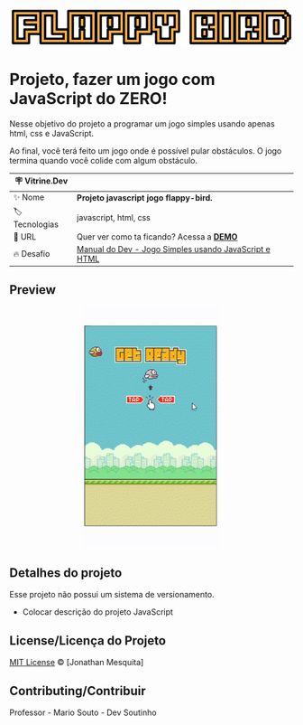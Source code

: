 <p align="center">
  <img alt="Logo do projeto" src="./_docs/logo.png" />
</p>

# Projeto, fazer um jogo com JavaScript do ZERO!

Nesse objetivo do projeto a programar um jogo simples usando apenas html, css e JavaScript.

Ao final, você terá feito um jogo onde é possível pular obstáculos. O jogo termina quando você colide com algum obstáculo.

| :placard: Vitrine.Dev |     |
| -------------  | --- |
| :sparkles: Nome        | **Projeto javascript jogo flappy-bird.**
| :label: Tecnologias | javascript, html, css
| :rocket: URL         | Quer ver como ta ficando? Acessa a [**DEMO**](https://jonathanmesquita.github.io/flappy-bird/)
| :fire: Desafio     | [Manual do Dev - Jogo Simples usando JavaScript e HTML](x)




## Preview

<p align="center">
  <img alt="Logo do projeto" src="https://github.com/jonathanmesquita/flappy-bird/raw/main/images/flappy-bird.gif#vitrinedev"/>
  
</p>

## Detalhes do projeto

Esse projeto não possui um sistema de versionamento.


- Colocar descrição do projeto JavaScript


## License/Licença do Projeto
[MIT License](./LICENSE.md) © [Jonathan Mesquita]

## Contributing/Contribuir

Professor - Mario Souto - Dev Soutinho
